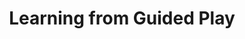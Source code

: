 ---
title: Learning from Guided Play
order: 7
img:
publications:
  - date: 2022-12-18
    img:
    vid: /assets/videos/lfgp_vs_dac_progression_4x_720p.mp4
    title: "Learning from Guided Play: Improving Exploration for Adversarial Imitation Learning with Simple Auxiliary Tasks"
    authors: "<b>Trevor Ablett</b>, Bryan Chan, Jonathan Kelly"
    venue: "In IEEE Robotics and Automation Letters (RA-L) and presented at the IEEE/RSJ International Conference on Intelligent Robots and Systems (IROS'23), Detroit, MI, USA, Oct. 1-5, 2023"
    note:
    doi: https://doi.org/10.1109/LRA.2023.3236882
    links:
        preprint: https://arxiv.org/abs/2301.00051
        video: https://youtu.be/qa4EVT_HSOg?si=MNCMEcSEuoFxtcYZ
        code: https://github.com/utiasSTARS/lfgp
        blog: https://papers.starslab.ca/lfgp/
  - date: 2021-12-13
    img: /assets/images/lfgp_vs_dac_static.png
    # vid: /assets/videos/play_expert_short_720p.mp4
    title: "Learning from Guided Play: A Scheduled Hierarchical Approach for Improving Exploration in Adversarial Imitation Learning"
    authors: "<b>Trevor Ablett</b>*, Bryan Chan*, Jonathan Kelly (*equal contribution)"
    venue: "Accepted at the Neurips 2021 Deep Reinforcement Learning Workshop, Sydney, Australia, 13 Dec., 2021"
    note:
    doi: https://doi.org/10.48550/arXiv.2112.08932
    links:
        preprint: https://arxiv.org/abs/2112.08932
        video: https://slideslive.com/38971121/learning-from-guided-play-a-scheduled-hierarchical-approach-for-improving-exploration-in-adversarial-imitation-learning
        poster: /assets/images/2021-neurips-lfgp-poster.pdf
---